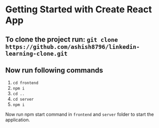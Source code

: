 # Getting Started with Create React App

## To clone the project run: `git clone https://github.com/ashish8796/linkedin-learning-clone.git`

## Now run following commands

1. `cd frontend`
2. `npm i`
3. `cd ..`
4. `cd server`
5. `npm i`

Now run npm start command in `frontend` and `server` folder to start the application.
